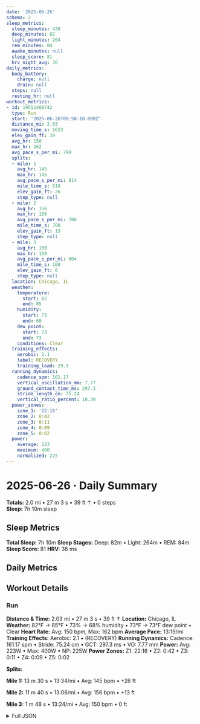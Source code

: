 ```yaml
---
date: '2025-06-26'
schema: 2
sleep_metrics:
  sleep_minutes: 430
  deep_minutes: 82
  light_minutes: 264
  rem_minutes: 84
  awake_minutes: null
  sleep_score: 81
  hrv_night_avg: 36
daily_metrics:
  body_battery:
    charge: null
    drain: null
  steps: null
  resting_hr: null
workout_metrics:
- id: 19551408742
  type: Run
  start: '2025-06-26T08:58:10.000Z'
  distance_mi: 2.03
  moving_time_s: 1623
  elev_gain_ft: 39
  avg_hr: 150
  max_hr: 162
  avg_pace_s_per_mi: 799
  splits:
  - mile: 1
    avg_hr: 145
    max_hr: 145
    avg_pace_s_per_mi: 814
    mile_time_s: 810
    elev_gain_ft: 26
    step_type: null
  - mile: 2
    avg_hr: 156
    max_hr: 156
    avg_pace_s_per_mi: 786
    mile_time_s: 700
    elev_gain_ft: 13
    step_type: null
  - mile: 3
    avg_hr: 150
    max_hr: 150
    avg_pace_s_per_mi: 804
    mile_time_s: 108
    elev_gain_ft: 0
    step_type: null
  location: Chicago, IL
  weather:
    temperature:
      start: 82
      end: 85
    humidity:
      start: 73
      end: 68
    dew_point:
      start: 73
      end: 73
    conditions: Clear
  training_effects:
    aerobic: 2.1
    label: RECOVERY
    training_load: 29.9
  running_dynamics:
    cadence_spm: 161.17
    vertical_oscillation_mm: 7.77
    ground_contact_time_ms: 297.3
    stride_length_cm: 75.24
    vertical_ratio_percent: 10.39
  power_zones:
    zone_1: '22:16'
    zone_2: 0:42
    zone_3: 0:11
    zone_4: 0:09
    zone_5: 0:02
  power:
    average: 223
    maximum: 400
    normalized: 225
---
```

# 2025-06-26 · Daily Summary
**Totals:** 2.0 mi • 27 m 3 s • 39 ft ↑ • 0 steps  
**Sleep:** 7h 10m sleep

## Sleep Metrics
**Total Sleep:** 7h 10m
**Sleep Stages:** Deep: 82m • Light: 264m • REM: 84m
**Sleep Score:** 81
**HRV:** 36 ms

## Daily Metrics

## Workout Details
### Run
**Distance & Time:** 2.03 mi • 27 m 3 s • 39 ft ↑
**Location:** Chicago, IL
**Weather:** 82°F → 85°F • 73% → 68% humidity • 73°F → 73°F dew point • Clear
**Heart Rate:** Avg: 150 bpm, Max: 162 bpm
**Average Pace:** 13:19/mi
**Training Effects:** Aerobic: 2.1 • (RECOVERY)
**Running Dynamics:** Cadence: 161.17 spm • Stride: 75.24 cm • GCT: 297.3 ms • VO: 7.77 mm
**Power:** Avg: 223W • Max: 400W • NP: 225W
**Power Zones:** Z1: 22:16 • Z2: 0:42 • Z3: 0:11 • Z4: 0:09 • Z5: 0:02

**Splits:**

**Mile 1:** 13 m 30 s • 13:34/mi • Avg: 145 bpm • +26 ft

**Mile 2:** 11 m 40 s • 13:06/mi • Avg: 156 bpm • +13 ft

**Mile 3:** 1 m 48 s • 13:24/mi • Avg: 150 bpm • 0 ft



<details>
<summary>Full JSON</summary>

```json
{
  "date": "2025-06-26",
  "schema": 2,
  "sleep_metrics": {
    "sleep_minutes": 430,
    "deep_minutes": 82,
    "light_minutes": 264,
    "rem_minutes": 84,
    "awake_minutes": null,
    "sleep_score": 81,
    "hrv_night_avg": 36
  },
  "daily_metrics": {
    "body_battery": {
      "charge": null,
      "drain": null
    },
    "steps": null,
    "resting_hr": null
  },
  "workout_metrics": [
    {
      "id": 19551408742,
      "type": "Run",
      "start": "2025-06-26T08:58:10.000Z",
      "distance_mi": 2.03,
      "moving_time_s": 1623,
      "elev_gain_ft": 39,
      "avg_hr": 150,
      "max_hr": 162,
      "avg_pace_s_per_mi": 799,
      "splits": [
        {
          "mile": 1,
          "avg_hr": 145,
          "max_hr": 145,
          "avg_pace_s_per_mi": 814,
          "mile_time_s": 810,
          "elev_gain_ft": 26,
          "step_type": null
        },
        {
          "mile": 2,
          "avg_hr": 156,
          "max_hr": 156,
          "avg_pace_s_per_mi": 786,
          "mile_time_s": 700,
          "elev_gain_ft": 13,
          "step_type": null
        },
        {
          "mile": 3,
          "avg_hr": 150,
          "max_hr": 150,
          "avg_pace_s_per_mi": 804,
          "mile_time_s": 108,
          "elev_gain_ft": 0,
          "step_type": null
        }
      ],
      "location": "Chicago, IL",
      "weather": {
        "temperature": {
          "start": 82,
          "end": 85
        },
        "humidity": {
          "start": 73,
          "end": 68
        },
        "dew_point": {
          "start": 73,
          "end": 73
        },
        "conditions": "Clear"
      },
      "training_effects": {
        "aerobic": 2.1,
        "label": "RECOVERY",
        "training_load": 29.9
      },
      "running_dynamics": {
        "cadence_spm": 161.17,
        "vertical_oscillation_mm": 7.77,
        "ground_contact_time_ms": 297.3,
        "stride_length_cm": 75.24,
        "vertical_ratio_percent": 10.39
      },
      "power_zones": {
        "zone_1": "22:16",
        "zone_2": "0:42",
        "zone_3": "0:11",
        "zone_4": "0:09",
        "zone_5": "0:02"
      },
      "power": {
        "average": 223,
        "maximum": 400,
        "normalized": 225
      }
    }
  ]
}
```
</details>
